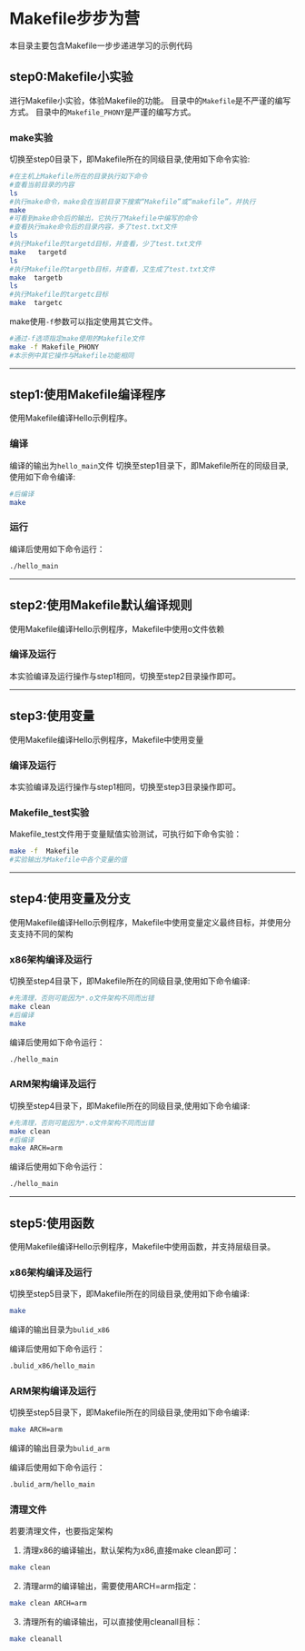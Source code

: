 # Makefile步步为营
本目录主要包含Makefile一步步递进学习的示例代码


## step0:Makefile小实验
进行Makefile小实验，体验Makefile的功能。
目录中的`Makefile`是不严谨的编写方式。
目录中的`Makefile_PHONY`是严谨的编写方式。

### make实验

切换至step0目录下，即Makefile所在的同级目录,使用如下命令实验:
``` bash
#在主机上Makefile所在的目录执行如下命令
#查看当前目录的内容
ls
#执行make命令，make会在当前目录下搜索“Makefile”或“makefile”，并执行
make
#可看到make命令后的输出，它执行了Makefile中编写的命令
#查看执行make命令后的目录内容，多了test.txt文件
ls
#执行Makefile的targetd目标，并查看，少了test.txt文件
make   targetd
ls
#执行Makefile的targetb目标，并查看，又生成了test.txt文件
make  targetb
ls
#执行Makefile的targetc目标
make  targetc
```

make使用` -f `参数可以指定使用其它文件。

``` bash
#通过-f选项指定make使用的Makefile文件
make -f Makefile_PHONY
#本示例中其它操作与Makefile功能相同

```

-------


## step1:使用Makefile编译程序
使用Makefile编译Hello示例程序。

### 编译
编译的输出为`hello_main`文件
切换至step1目录下，即Makefile所在的同级目录,使用如下命令编译:
``` bash
#后编译
make
```

### 运行

编译后使用如下命令运行：
``` bash
./hello_main
```

----------

## step2:使用Makefile默认编译规则
使用Makefile编译Hello示例程序，Makefile中使用o文件依赖

### 编译及运行
本实验编译及运行操作与step1相同，切换至step2目录操作即可。

----------

## step3:使用变量
使用Makefile编译Hello示例程序，Makefile中使用变量

### 编译及运行
本实验编译及运行操作与step1相同，切换至step3目录操作即可。

### Makefile_test实验
Makefile_test文件用于变量赋值实验测试，可执行如下命令实验：

```bash
make -f  Makefile
#实验输出为Makefile中各个变量的值
```

----------


## step4:使用变量及分支
使用Makefile编译Hello示例程序，Makefile中使用变量定义最终目标，并使用分支支持不同的架构

### x86架构编译及运行
切换至step4目录下，即Makefile所在的同级目录,使用如下命令编译:
``` bash
#先清理，否则可能因为*.o文件架构不同而出错
make clean
#后编译
make
```

编译后使用如下命令运行：
``` bash
./hello_main
```

### ARM架构编译及运行
切换至step4目录下，即Makefile所在的同级目录,使用如下命令编译:
``` bash
#先清理，否则可能因为*.o文件架构不同而出错
make clean
#后编译
make ARCH=arm
```

编译后使用如下命令运行：
``` bash
./hello_main
```

-------

## step5:使用函数
使用Makefile编译Hello示例程序，Makefile中使用函数，并支持层级目录。

### x86架构编译及运行
切换至step5目录下，即Makefile所在的同级目录,使用如下命令编译:
``` bash
make
```
编译的输出目录为`bulid_x86`

编译后使用如下命令运行：
``` bash
.bulid_x86/hello_main
```

### ARM架构编译及运行
切换至step5目录下，即Makefile所在的同级目录,使用如下命令编译:
``` bash
make ARCH=arm
```
编译的输出目录为`bulid_arm`

编译后使用如下命令运行：
``` bash
.bulid_arm/hello_main
```
### 清理文件
若要清理文件，也要指定架构

1. 清理x86的编译输出，默认架构为x86,直接make clean即可：
  ```bash
  make clean
  ```

2. 清理arm的编译输出，需要使用ARCH=arm指定：
  ```bash
  make clean ARCH=arm
  ```

3. 清理所有的编译输出，可以直接使用cleanall目标：
  ```bash
  make cleanall
  ```






